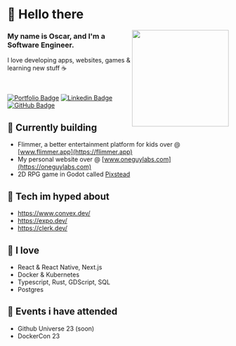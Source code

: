 <h1> 👋 Hello there </h1>

<img src="https://i.imgur.com/OOpRj.gif" align="right" width="220" />

### My name is Oscar, and I'm a Software Engineer.

I love developing apps, websites, games & learning new stuff ☕️

<br>

[![Portfolio Badge](https://img.shields.io/badge/-Portfolio-ea3d61?style=for-the-badge&logo=Svelte&logoColor=black&link=https://oneguylabs.com/)](https://oneguylabs.com/)
[![Linkedin Badge](https://img.shields.io/badge/-LinkedIn-ea3d61?style=for-the-badge&logo=Linkedin&logoColor=black&link=https://www.linkedin.com/in/oscdot/)](https://www.linkedin.com/in/oscdot/)
[![GitHub Badge](https://img.shields.io/github/followers/oscdot?label=follow&style=for-the-badge&color=ea3d61)](https://github.com/oscarklm)

## 🚧 Currently building
- Flimmer, a better entertainment platform for kids over @ [www.flimmer.app](https://flimmer.app)
- My personal website over @ [www.oneguylabs.com](https://oneguylabs.com)
- 2D RPG game in Godot called [Pixstead](https://github.com/oscarklm/pixstead)

## 🤩 Tech im hyped about
- https://www.convex.dev/
- https://expo.dev/
- https://clerk.dev/

## 💙 I love 
- React & React Native, Next.js
- Docker & Kubernetes
- Typescript, Rust, GDScript, SQL
- Postgres

## 📆 Events i have attended
- Github Universe 23 (soon)
- DockerCon 23
